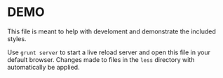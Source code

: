 # DEMO

This file is meant to help with develoment and demonstrate the included styles.

Use `grunt server` to start a live reload server and open this file in your
default browser. Changes made to files in the `less` directory with
automatically be applied.
